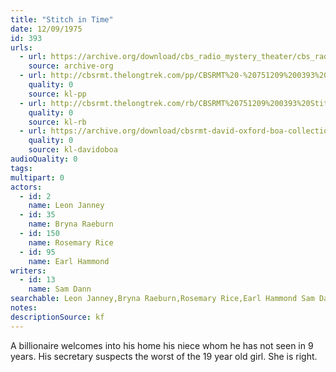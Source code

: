 ```yaml
---
title: "Stitch in Time"
date: 12/09/1975
id: 393
urls: 
  - url: https://archive.org/download/cbs_radio_mystery_theater/cbs_radio_mystery_theater-0351-0400.zip/cbs_radio_mystery_theater-0351-0400%2Fcbsrmt_0393_stitch_in_time.mp3
    source: archive-org
  - url: http://cbsrmt.thelongtrek.com/pp/CBSRMT%20-%20751209%200393%20Stitch%20in%20Time_pp.mp3
    quality: 0
    source: kl-pp
  - url: http://cbsrmt.thelongtrek.com/rb/CBSRMT%20751209%200393%20Stitch%20in%20Time_wuwm%20repeat%205_18_76.mp3
    quality: 0
    source: kl-rb
  - url: https://archive.org/download/cbsrmt-david-oxford-boa-collection/CBSRMT-751209-0393-repeated-760518-Stitch-in-Time-(128-44)_WUWM-FM-{BoA}.mp3
    quality: 0
    source: kl-davidoboa
audioQuality: 0
tags: 
multipart: 0
actors:  
  - id: 2
    name: Leon Janney  
  - id: 35
    name: Bryna Raeburn  
  - id: 150
    name: Rosemary Rice  
  - id: 95
    name: Earl Hammond
writers:  
  - id: 13
    name: Sam Dann
searchable: Leon Janney,Bryna Raeburn,Rosemary Rice,Earl Hammond Sam Dann
notes: 
descriptionSource: kf
---
```

A billionaire welcomes into his home his niece whom he has not seen in 9 years. His secretary suspects the worst of the 19 year old girl. She is right.